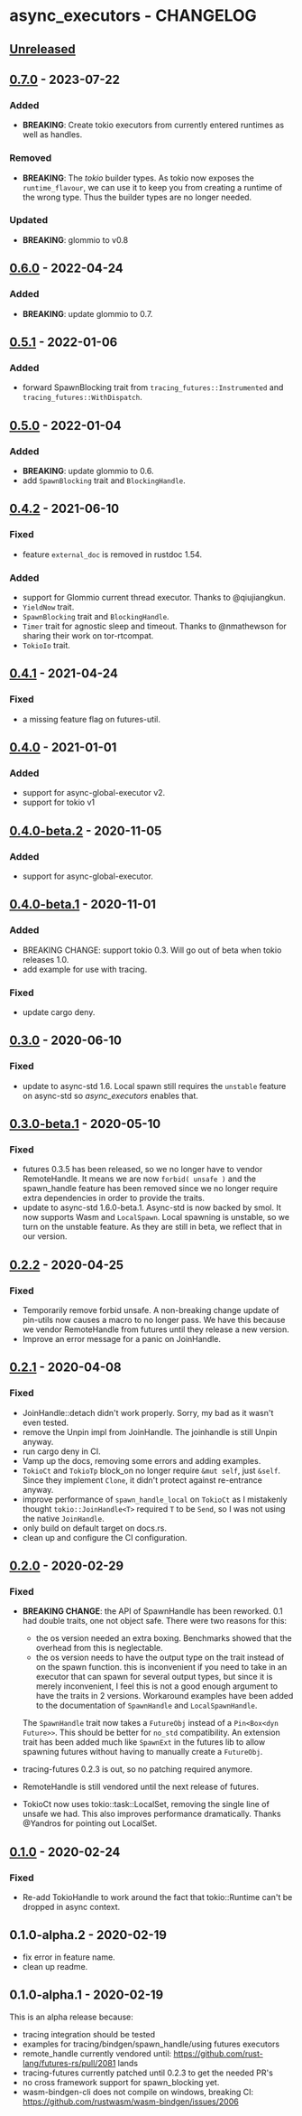 # async_executors - CHANGELOG


## [Unreleased]

[Unreleased]: https://github.com/najamelan/async_executors/compare/0.7.0...dev


## [0.7.0] - 2023-07-22

[0.7.0]: https://github.com/najamelan/async_executors/compare/0.6.0..0.7.0

### Added 

  - **BREAKING**: Create tokio executors from currently entered runtimes as well as handles.

### Removed 

  - **BREAKING**: The _tokio_ builder types. As tokio now exposes the `runtime_flavour`, we
    can use it to keep you from creating a runtime of the wrong type. Thus the builder types
    are no longer needed.
    
### Updated
  - **BREAKING**: glommio to v0.8

## [0.6.0] - 2022-04-24

[0.6.0]: https://github.com/najamelan/async_executors/compare/0.5.1..0.6.0

### Added 

  - **BREAKING**: update glommio to 0.7.


## [0.5.1] - 2022-01-06

[0.5.1]: https://github.com/najamelan/async_executors/compare/0.5.0..0.5.1

### Added 

  - forward SpawnBlocking trait from `tracing_futures::Instrumented` and `tracing_futures::WithDispatch`.


## [0.5.0] - 2022-01-04

[0.5.0]: https://github.com/najamelan/async_executors/compare/0.4.2..0.5.0

### Added 

  - **BREAKING**: update glommio to 0.6.
  - add `SpawnBlocking` trait and `BlockingHandle`.


## [0.4.2] - 2021-06-10

[0.4.2]: https://github.com/najamelan/async_executors/compare/0.4.1...0.4.2

### Fixed
  - feature `external_doc` is removed in rustdoc 1.54.

### Added
  - support for Glommio current thread executor. Thanks to @qiujiangkun.
  - `YieldNow` trait.
  - `SpawnBlocking` trait and `BlockingHandle`.
  - `Timer` trait for agnostic sleep and timeout. Thanks to @nmathewson for sharing
    their work on tor-rtcompat.
  - `TokioIo` trait.


## [0.4.1] - 2021-04-24

[0.4.1]: https://github.com/najamelan/async_executors/compare/0.4.0...0.4.1

### Fixed
  - a missing feature flag on futures-util.


## [0.4.0] - 2021-01-01

[0.4.0]: https://github.com/najamelan/async_executors/compare/0.4.0-beta.2...0.4.0

### Added
  - support for async-global-executor v2.
  - support for tokio v1


## [0.4.0-beta.2] - 2020-11-05

[0.4.0-beta.2]: https://github.com/najamelan/async_executors/compare/0.4.0-beta.1...0.4.0-beta.2

### Added
  - support for async-global-executor.


## [0.4.0-beta.1] - 2020-11-01

[0.4.0-beta.1]: https://github.com/najamelan/async_executors/compare/0.3.0...0.4.0-beta.1

### Added
  - BREAKING CHANGE: support tokio 0.3. Will go out of beta when tokio releases 1.0.
  - add example for use with tracing.

### Fixed
  - update cargo deny.


## [0.3.0] - 2020-06-10

[0.3.0]: https://github.com/najamelan/async_executors/compare/0.3.0-beta.1...0.3.0

### Fixed
  - update to async-std 1.6. Local spawn still requires the `unstable` feature on async-std so _async_executors_ enables that.

## [0.3.0-beta.1] - 2020-05-10

[0.3.0-beta.1]: https://github.com/najamelan/async_executors/compare/0.2.2...0.3.0-beta.1

### Fixed
  - futures 0.3.5 has been released, so we no longer have to vendor RemoteHandle. It means we are now `forbid( unsafe )` and
    the spawn_handle feature has been removed since we no longer require extra dependencies in order to provide the traits.
  - update to async-std 1.6.0-beta.1. Async-std is now backed by smol. It now supports Wasm and `LocalSpawn`. Local spawning
    is unstable, so we turn on the unstable feature. As they are still in beta, we reflect that in our version.


## [0.2.2] - 2020-04-25

[0.2.2]: https://github.com/najamelan/async_executors/compare/0.2.1...0.2.2

### Fixed
  - Temporarily remove forbid unsafe. A non-breaking change update of pin-utils now causes a macro to no longer pass.
    We have this because we vendor RemoteHandle from futures until they release a new version.
  - Improve an error message for a panic on JoinHandle.


## [0.2.1] - 2020-04-08

[0.2.1]: https://github.com/najamelan/async_executors/compare/0.2.0...0.2.1

### Fixed
  - JoinHandle::detach didn't work properly. Sorry, my bad as it wasn't even tested.
  - remove the Unpin impl from JoinHandle. The joinhandle is still Unpin anyway.
  - run cargo deny in CI.
  - Vamp up the docs, removing some errors and adding examples.
  - `TokioCt` and `TokioTp` block_on no longer require `&mut self`, just `&self`. Since they
    implement `Clone`, it didn't protect against re-entrance anyway.
  - improve performance of `spawn_handle_local` on `TokioCt` as I mistakenly thought `tokio::JoinHandle<T>`
    required `T` to be `Send`, so I was not using the native `JoinHandle`.
  - only build on default target on docs.rs.
  - clean up and configure the CI configuration.

## [0.2.0] - 2020-02-29

[0.2.0]: https://github.com/najamelan/async_executors/compare/0.1.0...0.2.0

### Fixed
  - **BREAKING CHANGE**: the API of SpawnHandle has been reworked. 0.1 had double traits, one
    not object safe. There were two reasons for this:
    - the os version needed an extra boxing. Benchmarks showed that the overhead from this is neglectable.
    - the os version needs to have the output type on the trait instead of on the spawn function.
      this is inconvenient if you need to take in an executor that can spawn for several output types, but
      since it is merely inconvenient, I feel this is not a good enough argument to have the traits in 2
      versions. Workaround examples have been added to the documentation of `SpawnHandle` and `LocalSpawnHandle`.

    The `SpawnHandle` trait now takes a `FutureObj` instead of a `Pin<Box<dyn Future>>`. This should be better
    for `no_std` compatibility. An extension trait has been added much like `SpawnExt` in the futures lib to
    allow spawning futures without having to manually create a `FutureObj`.

  - tracing-futures 0.2.3 is out, so no patching required anymore.
  - RemoteHandle is still vendored until the next release of futures.
  - TokioCt now uses tokio::task::LocalSet, removing the single line of unsafe we had.
    This also improves performance dramatically. Thanks @Yandros for pointing out
    LocalSet.

## [0.1.0] - 2020-02-24

[0.1.0]: https://github.com/najamelan/async_executors/compare/0.1.0-alpha.2...0.1.0

### Fixed
  - Re-add TokioHandle to work around the fact that tokio::Runtime can't be dropped in async context.

## 0.1.0-alpha.2 - 2020-02-19

  - fix error in feature name.
  - clean up readme.

## 0.1.0-alpha.1 - 2020-02-19

This is an alpha release because:

  - tracing integration should be tested
  - examples for tracing/bindgen/spawn_handle/using futures executors
  - remote_handle currently vendored until: https://github.com/rust-lang/futures-rs/pull/2081 lands
  - tracing-futures currently patched until 0.2.3 to get the needed PR's
  - no cross framework support for spawn_blocking yet.
  - wasm-bindgen-cli does not compile on windows, breaking CI: https://github.com/rustwasm/wasm-bindgen/issues/2006




